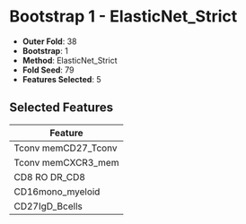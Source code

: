 # Bootstrap 1 - ElasticNet_Strict

- **Outer Fold**: 38
- **Bootstrap**: 1
- **Method**: ElasticNet_Strict
- **Fold Seed**: 79
- **Features Selected**: 5

## Selected Features

| Feature |
|---------|
| Tconv memCD27_Tconv |
| Tconv memCXCR3_mem |
| CD8 RO DR_CD8 |
| CD16mono_myeloid |
| CD27IgD_Bcells |
